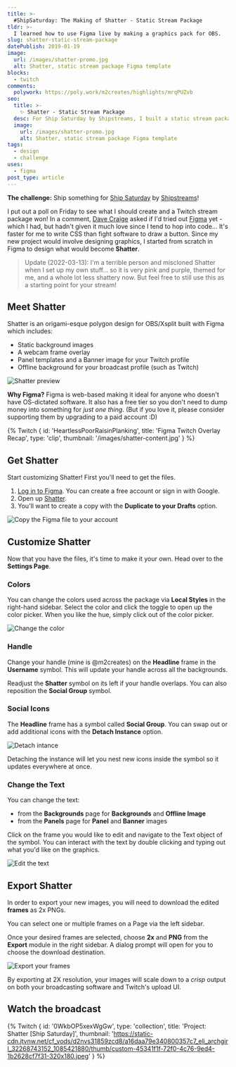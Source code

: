 ```yaml
---
title: >-
  #ShipSaturday: The Making of Shatter - Static Stream Package
tldr: >-
  I learned how to use Figma live by making a graphics pack for OBS.
slug: shatter-static-stream-package
datePublish: 2019-01-19
image:
  url: /images/shatter-promo.jpg
  alt: Shatter, static stream package Figma template
blocks:
  - twitch
comments:
  polywork: https://poly.work/m2creates/highlights/mrqPUZvb
seo:
  title: >-
    ✨ Shatter - Static Stream Package
  desc: For Ship Saturday by Shipstreams, I built a static stream package for OBS in Figma.
  image:
    url: /images/shatter-promo.jpg
    alt: Shatter, static stream package Figma template
tags:
  - design
  - challenge
uses:
  - figma
post_type: article
---
```


**The challenge:** Ship something for [Ship Saturday](https://shipstreams.com/events/ship-saturday) by [Shipstreams](https://shipstreams.com/)!

I put out a poll on Friday to see what I should create and a Twitch stream package won! In a comment, [Dave Craige](https://twitter.com/davecraige) asked if I'd tried out [Figma](https://www.figma.com/) yet - which I had, but hadn't given it much love since I tend to hop into code... It's faster for me to write CSS than fight software to draw a button. Since my new project would involve designing graphics, I started from scratch in Figma to design what would become **Shatter**.

> Update (2022-03-13): I'm a terrible person and miscloned Shatter when I set up my own stuff... so it is very pink and purple, themed for me, and a whole lot less shattery now. But feel free to still use this as a starting point for your stream!

## Meet Shatter

Shatter is an origami-esque polygon design for OBS/Xsplit built with Figma which includes:

- Static background images
- A webcam frame overlay
- Panel templates and a Banner image for your Twitch profile
- Offline background for your broadcast profile (such as Twitch)

![Shatter preview](/images/shatter-content.jpg "Shatter preview")

**Why Figma?** Figma is web-based making it ideal for anyone who doesn't have OS-dictated software. It also has a free tier so you don't need to dump money into something for *just one thing*. (But if you love it, please consider supporting them by upgrading to a paid account :D)

{% Twitch { id: 'HeartlessPoorRaisinPlanking', title: 'Figma Twitch Overlay Recap', type: 'clip', thumbnail: '/images/shatter-content.jpg' } %}

## Get Shatter

Start customizing Shatter! First you'll need to get the files.

1. [Log in to Figma](https://www.figma.com/). You can create a free account or sign in with Google.
2. Open up [Shatter](https://www.figma.com/file/XYJX8SQuTukUesDWlNGgqrKa/Shatter-Stream-Package?node-id=7%3A742).
3. You'll want to create a copy with the **Duplicate to your Drafts** option.

![Copy the Figma file to your account](/images/figma-duplicate.png "Duplicate file")

## Customize Shatter

Now that you have the files, it's time to make it your own. Head over to the **Settings Page**.

### Colors

You can change the colors used across the package via **Local Styles** in the right-hand sidebar. Select the color and click the toggle to open up the color picker. When you like the hue, simply click out of the color picker.

![Change the color](/images/figma-color-swap.gif "Change the color")

### Handle

Change your handle (mine is @m2creates) on the **Headline** frame in the **Username** symbol. This will update your handle across all the backgrounds.

Readjust the **Shatter** symbol on its left if your handle overlaps. You can also reposition the **Social Group** symbol.

### Social Icons

The **Headline** frame has a symbol called **Social Group**. You can swap out or add additional icons with the **Detach Instance** option.

![Detach intance](/images/figma-detach-instance.png "Detach instance")

Detaching the instance will let you nest new icons inside the symbol so it updates everywhere at once.

### Change the Text

You can change the text:

- from the **Backgrounds** page for **Backgrounds** and **Offline Image**
- from the **Panels** page for **Panel** and **Banner** images

Click on the frame you would like to edit and navigate to the Text object of the symbol. You can interact with the text by double clicking and typing out what you'd like on the graphics.

![Edit the text](/images/figma-text-edit.gif "Edit the text")

## Export Shatter

In order to export your new images, you will need to download the edited **frames** as 2x PNGs.

You can select one or multiple frames on a Page via the left sidebar.

Once your desired frames are selected, choose **2x** and **PNG** from the **Export** module in the right sidebar. A dialog prompt will open for you to choose the download destination.

![Export your frames](/images/figma-2x-export.png "Export frames at 2x for PNG")

By exporting at 2X resolution, your images will scale down to a *crisp* output on both your broadcasting software and Twitch's upload UI.

## Watch the broadcast

{% Twitch { id: '0WkbOP5xexWgGw', type: 'collection', title: 'Project: Shatter [Ship Saturday]', thumbnail: 'https://static-cdn.jtvnw.net/cf_vods/d2nvs31859zcd8/a16daa79e340800357c7_eli_archgirl_32268743152_1085421880/thumb/custom-45341f1f-72f0-4c76-9ed4-1b2628cf7f31-320x180.jpeg' } %}
